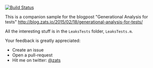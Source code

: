 [![Build Status](https://travis-ci.org/zats/Generational-Analysis.svg)](https://travis-ci.org/zats/Generational-Analysis)

This is a companion sample for the blogpost "Generational Analysis for tests" http://blog.zats.io/2015/02/18/generational-analysis-for-tests/

All the interesting stuff is in the `LeaksTests` folder, `LeaksTests.m`.

Your feedback is greatly appreciated:

* Create an issue
* Open a pull-request
* Hit me on twitter: [@zats](https://twitter.com/zats)